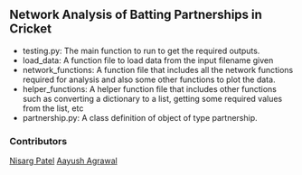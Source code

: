 ## Network Analysis of Batting Partnerships in Cricket

- testing.py: The main function to run to get the required outputs.
- load_data: A function file to load data from the input filename given
- network_functions: A function file that includes all the network functions required for analysis and also some other functions to plot the data.
- helper_functions: A helper function file that includes other functions such as converting a dictionary to a list, getting some required values from the list, etc
- partnership.py: A class definition of object of type partnership.

### Contributors
[Nisarg Patel]([https://github.com/Nisarg-Pat](https://github.com/Nisarg-Pat))
[Aayush Agrawal]([https://github.com/aayushagrawal135](https://github.com/aayushagrawal135))